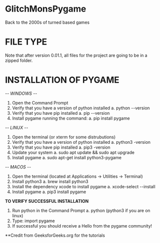 # GlitchMonsPygame
Back to the 2000s of turned based games

# FILE TYPE
Note that after version 0.01.1, all files for the project are going to be in a zipped folder.

# INSTALLATION OF PYGAME

_-- WINDOWS --_
1. Open the Command Prompt
2. Verify that you have a version of python installed
   a. python --version
3. Verify that you have pip installed
   a. pip --version
4. Install pygame running the command:
   a. pip install pygame

_-- LINUX --_
1. Open the terminal (or xterm for some distrubutions)
2. Verify that you have a version of python installed
   a. python3 -version
3. Verify that you have pip installed
   a. pip3 -version
4. Update your system
   a. sudo apt update && sudo apt upgrade
5. Install pygame
   a. sudo apt-get install python3-pygame

_-- MACOS --_
1. Open the terminal (located at Applications -> Utilities -> Terminal)
2. Install python3
   a. brew install python3
3. Install the dependency xcode to install pygame
   a. xcode-select --install
4. Install pygame
   a. pip3 install pygame

**TO VERIFY SUCCESSFUL INSTALLATION**
1. Run python in the Command Prompt
   a. python (python3 if you are on linux)
2. Type: import pygame
3. If successful you should receive a Hello from the pygame community!

**Credit from GeeksforGeeks.org for the tutorials
